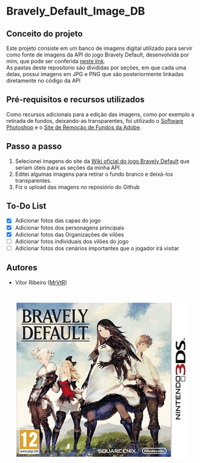 # Bravely_Default_Image_DB

## Conceito do projeto
Este projeto consiste em um banco de imagens digital utilizado para servir como fonte de imagens da API do jogo Bravely Default, desenvolvida por mim, que pode ser conferida [neste link](https://github.com/MrVtR/Bravely_Default_API).<br/>
As pastas deste reposítorio são divididas por seções, em que cada uma delas, possui imagens em JPG e PNG que são posteriormente linkadas diretamente no código da API
  
## Pré-requisitos e recursos utilizados
Como recursos adicionais para a edição das imagens, como por exemplo a retirada de fundos, deixando-as transparentes, foi utilizado o  [Software Photoshop](https://www.adobe.com/br/products/photoshop/free-trial-download.html) e o [Site de Remoção de Fundos da Adobe](https://www.adobe.com/br/express/feature/image/remove-background).

## Passo a passo
1. Selecionei imagens do site da [Wiki oficial do jogo Bravely Default](https://bravelydefault.fandom.com/wiki/Bravely_Default_Wiki) que seriam úteis para as seções da minha API.
2. Editei algumas imagens para retirar o fundo branco e deixá-los transparentes.
3. Fiz o upload das imagens no reposiório do Github

## To-Do List
- [x] Adicionar fotos das capas do jogo
- [x] Adicionar fotos dos personagens principais
- [x] Adicionar fotos das Organizações de vilões
- [ ] Adicionar fotos individuais dos vilões do jogo
- [ ] Adicionar fotos dos cenários importantes que o jogador irá visitar

## Autores
* Vítor Ribeiro ([MrVtR](https://github.com/mrVtR))

<br/>
<p align="center">
  <img src="https://raw.githubusercontent.com/MrVtR/Bravely_Default_Image_DB/main/Cartridge%20Covers/bravely-euCover.jpg">
</p>
